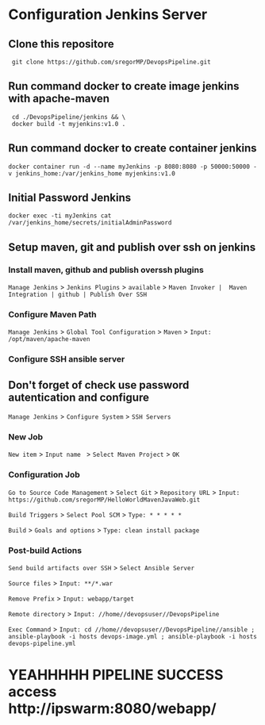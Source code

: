 # Configuration Jenkins Server
## Clone this repositore 
```
 git clone https://github.com/sregorMP/DevopsPipeline.git
```
## Run command docker to create image jenkins with apache-maven
```
 cd ./DevopsPipeline/jenkins && \
 docker build -t myjenkins:v1.0 . 
```
## Run command docker to create container jenkins
```
docker container run -d --name myJenkins -p 8080:8080 -p 50000:50000 -v jenkins_home:/var/jenkins_home myjenkins:v1.0 
```

## Initial Password Jenkins
```
docker exec -ti myJenkins cat /var/jenkins_home/secrets/initialAdminPassword
```

## Setup maven, git and publish over ssh on jenkins

### Install maven, github and publish overssh plugins

`Manage Jenkins`  > `Jenkins Plugins` > `available` > `Maven Invoker |  Maven Integration | github | Publish Over SSH `

### Configure Maven Path

`Manage Jenkins` > `Global Tool Configuration` > `Maven` > `Input: /opt/maven/apache-maven`

### Configure SSH ansible server 
## Don't forget of check use password autentication and configure

`Manage Jenkins` > `Configure System` > `SSH Servers` 

### New Job

`New item`  > `Input name ` > `Select Maven Project` > `OK`

### Configuration Job

`Go to Source Code Management`  > `Select Git` > `Repository URL` > `Input: https://github.com/sregorMP/HelloWorldMavenJavaWeb.git `

`Build Triggers`  > `Select Pool SCM` > `Type: * * * * * `

`Build`  > `Goals and options` > `Type: clean install package` 

### Post-build Actions

`Send build artifacts over SSH` > `Select Ansible Server` 

`Source files` > `Input: **/*.war `

`Remove Prefix` > `Input: webapp/target `

`Remote directory` > `Input: //home//devopsuser//DevopsPipeline`

`Exec Command` > `Input: cd //home//devopsuser//DevopsPipeline//ansible ; ansible-playbook -i hosts devops-image.yml ; ansible-playbook -i hosts devops-pipeline.yml`

# YEAHHHHH PIPELINE SUCCESS access http://ipswarm:8080/webapp/
